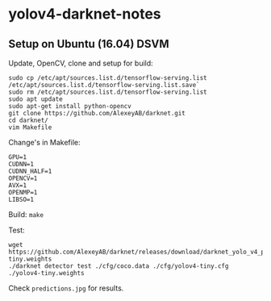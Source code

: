 # yolov4-darknet-notes

## Setup on Ubuntu (16.04) DSVM

Update, OpenCV, clone and setup for build:

```
sudo cp /etc/apt/sources.list.d/tensorflow-serving.list /etc/apt/sources.list.d/tensorflow-serving.list.save`
sudo rm /etc/apt/sources.list.d/tensorflow-serving.list
sudo apt update
sudo apt-get install python-opencv
git clone https://github.com/AlexeyAB/darknet.git
cd darknet/
vim Makefile
```

Change's in Makefile:
```
GPU=1
CUDNN=1
CUDNN_HALF=1
OPENCV=1
AVX=1
OPENMP=1
LIBSO=1
```

Build: `make`

Test:
```
wget https://github.com/AlexeyAB/darknet/releases/download/darknet_yolo_v4_pre/yolov4-tiny.weights
./darknet detector test ./cfg/coco.data ./cfg/yolov4-tiny.cfg ./yolov4-tiny.weights
```

Check `predictions.jpg` for results.

